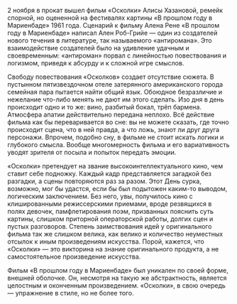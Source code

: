 2 ноября в прокат вышел фильм «Осколки» Алисы Хазановой, ремейк спорной, но оцененной на фестивалях картины «В прошлом году в Мариенбаде» 1961 года. Сценарий к фильму Алена Рене «В прошлом году в Мариенбаде» написал Ален Роб-Грийе — один из создателей нового течения в литературе, так называемого «антиромана». Это взаимодействие создателей было на удивление удачным и своевременным: «антироман» порвал с линейностью повествования и логизмом, приведя к абсурду и к сложной игре смыслов.

Свободу повествования «Осколков» создает отсутствие сюжета. В пустынном пятизвездочном отеле затерянного американского города семейная пара пытается найти общий язык. Обоюдное безразличие и нежелание что-либо менять не дают им этого сделать. Изо дня в день происходит одно и то же: вино, разбитый бокал, трёп бармена. Атмосфера апатии действительно передана неплохо. Всё действие фильма как бы переваривается во сне: вы не можете сказать, где точно происходит сцена, что в ней правда, а что ложь, знают ли друг друга персонажи. Впрочем, подобно сну, в фильме не стоит искать логики и глубокого смысла. Вообще многомерность фильма и его вариативность уводят зрителя от посыла и попыток передать эмоции.

«Осколки» претендует на звание высокоинтеллектуального кино, чем ставит себе подножку. Каждый кадр представляется загадкой без разгадки, а сцены повторяются раз за разом. Этот День сурка, возможно, мог бы удастся, если бы был подытожен каким-то выводом, логическим заключением. Без него, увы, получилось кино с клишированными режиссерскими приемами, вроде резвящихся в полях девочек, памфлетирования поэм, призванных пояснить суть картины, слишком приторной операторской работы, долгих сцен и пустых разговоров. Степень заимствования идей у оригинального фильма так же слишком велика, как велико и количество неуместных отсылок к иным произведениям искусства. Порой, кажется, что «Осколки» — это викторина на знание оригинального продукта, а не самостоятельное произведение искусства. 

Фильм «В прошлом году в Мариенбаде» был уникален по своей форме, внешней оболочке. Он, несмотря на такую же абстрактность, является целостным и оконченным произведением. «Осколки», в свою очередь — упражнение в стиле, но не более того.  


  


  

